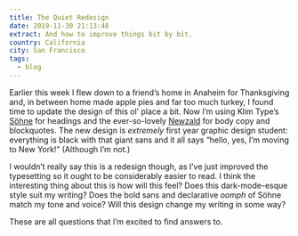 ```yaml
---
title: The Quiet Redesign
date: 2019-11-30 21:13:48
extract: And how to improve things bit by bit.
country: California
city: San Francisco
tags: 
  - blog
---
```


Earlier this week I flew down to a friend’s home in Anaheim for Thanksgiving and, in between home made apple pies and far too much turkey, I found time to update the design of this ol’ place a bit. Now I’m using Klim Type’s [Söhne](https://klim.co.nz/collections/soehne/) for headings and the ever-so-lovely [Newzald](https://klim.co.nz/retail-fonts/newzald/) for body copy and blockquotes. The new design is _extremely_ first year graphic design student: everything is black with that giant sans and it all says “hello, yes, I’m moving to New York!” (Although I’m not.)

I wouldn’t really say this is a redesign though, as I’ve just improved the typesetting so it ought to be considerably easier to read. I think the interesting thing about this is how will this feel? Does this dark-mode-esque style suit my writing? Does the bold sans and declarative _oomph_ of Söhne match my tone and voice? Will this design change my writing in some way?

These are all questions that I’m excited to find answers to.
